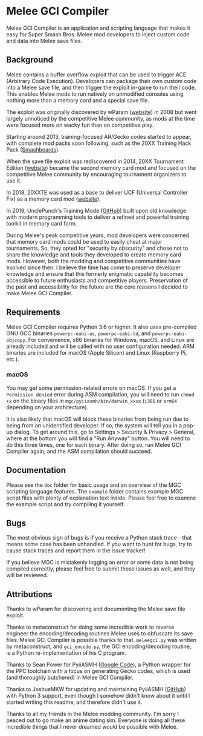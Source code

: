 # Melee GCI Compiler

Melee GCI Compiler is an application and scripting language that makes it easy
for Super Smash Bros. Melee mod developers to inject custom code and data into
Melee save files.

## Background

Melee contains a buffer overflow exploit that can be used to trigger ACE
(Arbitrary Code Execution). Developers can package their own custom code into a
Melee save file, and then trigger the exploit in-game to run their code. This
enables Melee mods to run natively on unmodified consoles using nothing more
than a memory card and a special save file.

The exploit was originally discovered by wParam
([website](http://wparam.com/ssbm/)) in 2008 but went largely unnoticed by the
competitive Melee community, as mods at the time were focused more on wacky fun
than on competitive play.

Starting around 2013, training-focused AR/Gecko codes started to appear, with
complete mod packs soon following, such as the 20XX Training Hack Pack
([Smashboards](https://smashboards.com/threads/the-20xx-melee-training-hack-pack-v4-07-7-04-17.351221/)).

When the save file exploit was rediscovered in 2014, 20XX Tournament Edition
([website](http://www.20xx.me/)) became the second memory card mod and focused
on the competitive Melee community by encouraging tournament organizers to use
it.

In 2018, 20XXTE was used as a base to deliver UCF (Universal Controller Fix) as
a memory card mod ([website](http://www.20xx.me/ucf.html)).

In 2019, UnclePunch's Training Mode
([GitHub](https://github.com/UnclePunch/Training-Mode)) built upon old
knowledge with modern programming tools to deliver a refined and powerful
training toolkit in memory card form.

During Melee's peak competitive years, mod developers were concerned that
memory card mods could be used to easily cheat at major tournaments. So, they
opted for "security by obscurity" and chose not to share the knowledge and
tools they developed to create memory card mods. However, both the modding and
competitive communities have evolved since then. I believe the time has come to
preserve developer knowledge and ensure that this formerly enigmatic capability
becomes accessible to future enthusiasts and competitive players. Preservation
of the past and accessibility for the future are the core reasons I decided to
make Melee GCI Compiler.

## Requirements

Melee GCI Compiler requires Python 3.6 or higher. It also uses pre-compiled GNU
GCC binaries `powerpc-eabi-as`, `powerpc-eabi-ld`, and `powerpc-eabi-objcopy`.
For convenience, x86 binaries for Windows, macOS, and Linux are already
included and will be called with no user configuration needed. ARM binaries are
included for macOS (Apple Silicon) and Linux (Raspberry Pi, etc.).

### macOS

You may get some permission-related errors on macOS. If you get a `Permission
denied` error during ASM compilation, you will need to run `chmod +x` on the
binary files in `mgc/pyiiasmh/bin/darwin_xxxx` (`i386` or `arm64` depending on
your architecture).

It is also likely that macOS will block these binaries from being run due to
being from an unidentified developer. If so, the system will tell you in a
pop-up dialog. To get around this, go to Settings > Security & Privacy >
General, where at the bottom you will find a "Run Anyway" button. You will need
to do this three times, one for each binary. After doing so, run Melee GCI
Compiler again, and the ASM compilation should succeed.

## Documentation

Please see the `doc` folder for basic usage and an overview of the MGC
scripting language features. The `example` folder contains example MGC script
files with plenty of explanation text inside. Please feel free to examine the
example script and try compiling it yourself.

## Bugs

The most obvious sign of bugs is if you receive a Python stack trace - that
means some case has been unhandled. If you want to hunt for bugs, try to cause
stack traces and report them in the issue tracker!

If you believe MGC is mistakenly logging an error or some data is not being
compiled correctly, please feel free to submit those issues as well, and they
will be reviewed.

## Attributions

Thanks to wParam for discovering and documenting the Melee save file exploit.

Thanks to metaconstruct for doing some incredible work to reverse engineer the
encoding/decoding routines Melee uses to obfuscate its save files. Melee GCI
Compiler is possible thanks to that. `meleegci.py` was written by
metaconstruct, and `gci_encode.py`, the GCI encoding/decoding routine, is a
Python re-implementation of his C program.

Thanks to Sean Power for PyiiASMH ([Google
Code](https://code.google.com/archive/p/pyiiasmh/)), a Python wrapper for the
PPC toolchain with a focus on generating Gecko codes, which is used (and
thoroughly butchered) in Melee GCI Compiler.

Thanks to JoshuaMKW for updating and maintaining PyiiASMH
([GitHub](https://github.com/JoshuaMKW/pyiiasmh)) with Python 3 support, even
though I somehow didn't know about it until I started writing this readme, and
therefore didn't use it.

Thanks to all my friends in the Melee modding community. I'm sorry I peaced out
to go make an anime dating sim. Everyone is doing all these incredible things
that I never dreamed would be possible with Melee. 